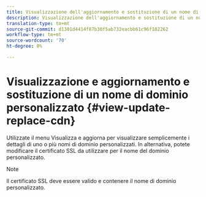 ```yaml
---
title: Visualizzazione dell'aggiornamento e sostituzione di un nome di dominio personalizzato
description: Visualizzazione dell'aggiornamento e sostituzione di un nome di dominio personalizzato
translation-type: tm+mt
source-git-commit: d1301d4414f87b30f5ab732eacbb61c96f102262
workflow-type: tm+mt
source-wordcount: '70'
ht-degree: 0%

---
```



# Visualizzazione e aggiornamento e sostituzione di un nome di dominio personalizzato {#view-update-replace-cdn}

Utilizzate il menu Visualizza e aggiorna per visualizzare semplicemente i dettagli di uno o più nomi di dominio personalizzati.
In alternativa, potete modificare il certificato SSL da utilizzare per il nome del dominio personalizzato.

>[!NOTE]
>Il certificato SSL deve essere valido e contenere il nome di dominio personalizzato.


